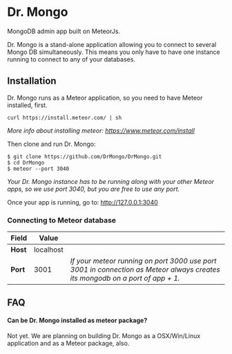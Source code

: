 # Dr. Mongo

MongoDB admin app built on MeteorJs.

Dr. Mongo is a stand-alone application allowing you to connect to several Mongo DB simultaneously. This means you only have to have one instance running to connect to any of your databases.

## Installation

Dr. Mongo runs as a Meteor application, so you need to have Meteor installed, first.
```
curl https://install.meteor.com/ | sh
```
_More info about installing meteor: https://www.meteor.com/install_

Then clone and run Dr. Mongo:
```
$ git clone https://github.com/DrMongo/DrMongo.git
$ cd DrMongo
$ meteor --port 3040
```
_Your Dr. Mongo instance has to be running along with your other Meteor apps, so we use port 3040, but you are free to use any port._

Once your app is running, go to: http://127.0.0.1:3040


### Connecting to Meteor database
Field | Value | |
------|-------|------|
**Host** | localhost | |
**Port** | 3001 | _If your meteor running on port 3000 use port 3001 in connection as Meteor always creates its mongodb on a port of app + 1._ |

## FAQ
#### Can be Dr. Mongo installed as meteor package?
Not yet. We are planning on building Dr. Mongo as a OSX/Win/Linux application and as a Meteor package, also.
